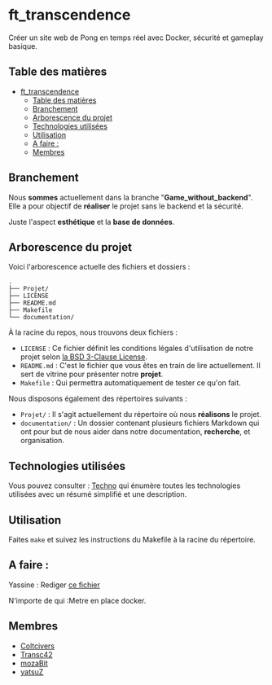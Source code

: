 # ft_transcendence

Créer un site web de Pong en temps réel avec Docker, sécurité et gameplay basique.

## Table des matières

- [ft\_transcendence](#ft_transcendence)
	- [Table des matières](#table-des-matières)
	- [Branchement](#branchement)
	- [Arborescence du projet](#arborescence-du-projet)
	- [Technologies utilisées](#technologies-utilisées)
	- [Utilisation](#utilisation)
	- [A faire :](#a-faire-)
	- [Membres](#membres)

## Branchement

Nous **sommes** actuellement dans la branche "**Game\_without\_backend**". Elle a pour objectif de **réaliser** le projet sans le backend et la sécurité.

Juste l'aspect **esthétique** et la **base de données**.

## Arborescence du projet

Voici l'arborescence actuelle des fichiers et dossiers :

```
.
├── Projet/
├── LICENSE
├── README.md
├── Makefile
└── documentation/
```

À la racine du repos, nous trouvons deux fichiers :

- ``LICENSE`` : Ce fichier définit les conditions légales d'utilisation de notre projet selon [la BSD 3-Clause License](https://fr.wikipedia.org/wiki/Licence_BSD).
- ``README.md`` : C'est le fichier que vous êtes en train de lire actuellement. Il sert de vitrine pour présenter notre **projet**.
- ``Makefile`` : Qui permettra automatiquement de tester ce qu'on fait.

Nous disposons également des répertoires suivants :

- ``Projet/`` : Il s'agit actuellement du répertoire où nous **réalisons** le projet.
- ``documentation/`` : Un dossier contenant plusieurs fichiers Markdown qui ont pour but de nous aider dans notre documentation, **recherche**, et organisation.

## Technologies utilisées

Vous pouvez consulter : [Techno](./documentation/techno.md) qui énumère toutes les technologies utilisées avec un résumé simplifié et une description.

## Utilisation 

Faites `make` et suivez les instructions du Makefile à la racine du répertoire.

## A faire :

Yassine : Rediger [ce fichier](./documentation/etape/2_Amelioration_de_la_structure.md)


N'importe de qui :Metre en place docker.

## Membres 

- [Coltcivers](https://github.com/Coltcivers)
- [Transc42](https://github.com/Transc42)
- [mozaBit](https://github.com/mozaBit)
- [yatsuZ](https://github.com/yatsuZ)